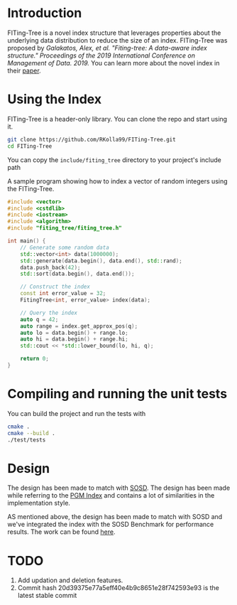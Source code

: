 # Introduction

FITing-Tree is a novel index structure that leverages properties about the underlying data distribution to reduce the size of an index. FITing-Tree was proposed by _Galakatos, Alex, et al. "Fiting-tree: A data-aware index structure." Proceedings of the 2019 International Conference on Management of Data. 2019._ You can learn more about the novel index in their [paper](https://dl.acm.org/doi/abs/10.1145/3299869.3319860).

# Using the Index

FITing-Tree is a header-only library. You can clone the repo and start using it.

```bash
git clone https://github.com/RKolla99/FITing-Tree.git
cd FITing-Tree
```

You can copy the `include/fiting_tree` directory to your project's include path

A sample program showing how to index a vector of random integers using the FITing-Tree.

```cpp
#include <vector>
#include <cstdlib>
#include <iostream>
#include <algorithm>
#include "fiting_tree/fiting_tree.h"

int main() {
    // Generate some random data
    std::vector<int> data(1000000);
    std::generate(data.begin(), data.end(), std::rand);
    data.push_back(42);
    std::sort(data.begin(), data.end());

    // Construct the index
    const int error_value = 32;
    FitingTree<int, error_value> index(data);

    // Query the index
    auto q = 42;
    auto range = index.get_approx_pos(q);
    auto lo = data.begin() + range.lo;
    auto hi = data.begin() + range.hi;
    std::cout << *std::lower_bound(lo, hi, q);

    return 0;
}
```

# Compiling and running the unit tests

You can build the project and run the tests with

```bash
cmake .
cmake --build .
./test/tests
```

# Design

The design has been made to match with [SOSD](https://github.com/learnedsystems/SOSD). The design has been made while referring to the [PGM Index](https://github.com/gvinciguerra/PGM-index) and contains a lot of similarities in the implementation style.

AS mentioned above, the design has been made to match with SOSD and we've integrated the index with the SOSD Benchmark for performance results. The work can be found [here](https://github.com/reddybhargava/SOSD/tree/dev).

# TODO
1. Add updation and deletion features.
2. Commit hash 20d39375e77a5eff40e4b9c8651e28f742593e93 is the latest stable commit
